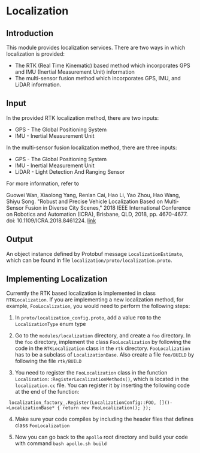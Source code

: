 # Localization

## Introduction
  This module provides localization services. There are two ways in which localization is provided:
  -  The RTK (Real Time Kinematic) based method which incorporates GPS and IMU (Inertial Measurement Unit) information
  - The  multi-sensor fusion method which incorporates GPS, IMU, and LiDAR information.

## Input
  In the provided RTK localization method, there are two inputs:
  - GPS - The Global Positioning System
  - IMU - Inertial Measurement Unit

  In the  multi-sensor fusion localization method, there are three inputs:
  - GPS - The Global Positioning System
  - IMU - Inertial Measurement Unit
  - LiDAR - Light Detection And Ranging Sensor

  For more information, refer to

  Guowei Wan, Xiaolong Yang, Renlan Cai, Hao Li, Yao Zhou, Hao Wang, Shiyu Song. "Robust and Precise Vehicle Localization Based on Multi-Sensor Fusion in Diverse City Scenes," 2018 IEEE International Conference on Robotics and Automation (ICRA), Brisbane, QLD, 2018, pp. 4670-4677.
  doi: 10.1109/ICRA.2018.8461224. [link](https://ieeexplore.ieee.org/document/8461224)

## Output
An object instance defined by Protobuf message `LocalizationEstimate`, which can be found in file `localization/proto/localization.proto`.

## Implementing Localization
  Currently the RTK based localization is implemented in class `RTKLocalization`. If you are implementing a new localization method, for example, `FooLocalization`, you would need to perform the following steps:

  1. In `proto/localization_config.proto`, add a value `FOO` to the `LocalizationType` enum type

  2. Go to the `modules/localization` directory, and create a `foo` directory. In the `foo` directory, implement the class `FooLocalization` by following the code in the `RTKLocalization` class in the `rtk` directory. `FooLocalization` has to be a subclass of `LocalizationBase`. Also create a file `foo/BUILD` by following the file `rtk/BUILD`

  3. You need to register the `FooLocalization` class in the function `Localization::RegisterLocalizationMethods()`, which is located in the `localization.cc` file. You can register it by inserting the following code at the end of the function:

  ```
   localization_factory_.Register(LocalizationConfig::FOO, []()->LocalizationBase* { return new FooLocalization(); });
  ```

  4. Make sure your code compiles by including the header files that defines class `FooLocalization`

  1. Now you can go back to the `apollo` root directory and build your code with command `bash apollo.sh build`

